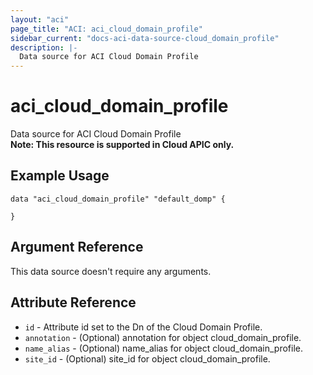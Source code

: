 ```yaml
---
layout: "aci"
page_title: "ACI: aci_cloud_domain_profile"
sidebar_current: "docs-aci-data-source-cloud_domain_profile"
description: |-
  Data source for ACI Cloud Domain Profile
---
```


# aci_cloud_domain_profile #
Data source for ACI Cloud Domain Profile  
<b>Note: This resource is supported in Cloud APIC only.</b>
## Example Usage ##

```hcl
data "aci_cloud_domain_profile" "default_domp" {

}
```
## Argument Reference ##
This data source doesn't require any arguments.

## Attribute Reference

* `id` - Attribute id set to the Dn of the Cloud Domain Profile.
* `annotation` - (Optional) annotation for object cloud_domain_profile.
* `name_alias` - (Optional) name_alias for object cloud_domain_profile.
* `site_id` - (Optional) site_id for object cloud_domain_profile.

